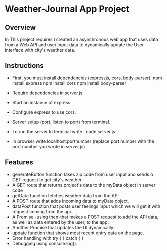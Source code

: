 # Weather-Journal App Project

## Overview
In This project requires I created an asynchronous web app that uses data from a Web API and user input data to dynamically update the User interface with city's weather data.

## Instructions
- First, you must install dependencies (expressjs, cors, body-parser).
    npm install express
    npm install cors
    npm install  body-parser

- Require dependencies in server.js.
- Start an instance of express.
- Configure express to use cors.
- Server setup (port, listen to port) from terminal.
- To run the server In terminal write ' node server.js '
- In browser write localhost:portnumber (replace port number with the port number you wrote in server.js)

## Features
* generateButton function takes zip code from user input and sends a GET request to get city's weather
* A GET route that returns project's data to the myData object in server code
* getData function fetches weather data from the API
* A POST route that adds incoming data to myData object.
* dataPost function that posts user feelings input which we will get it with request coming from the api.
* A Promise -using then-that makes a POST request to add the API data, as well as data entered by the user, to the app.
* Another Promise that updates the UI dynamically.
* update function that shows most recent entry data on the page.
* Error handling with try { } catch { }
* Debugging using console.log().